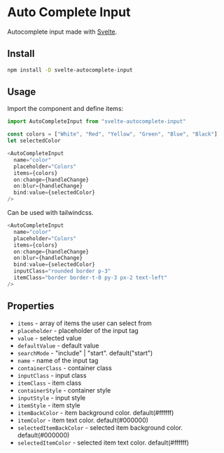 # Auto Complete Input

Autocomplete input made with [Svelte](https://svelte.dev/).

## Install

```bash
npm install -D svelte-autocomplete-input
```

## Usage

Import the component and define items:

```javascript
import AutoCompleteInput from "svelte-autocomplete-input"

const colors = ["White", "Red", "Yellow", "Green", "Blue", "Black"]
let selectedColor

<AutoCompleteInput
  name="color"
  placeholder="Colors"
  items={colors}
  on:change={handleChange}
  on:blur={handleChange}
  bind:value={selectedColor}
/>

```

Can be used with tailwindcss.

```javascript
<AutoCompleteInput
  name="color"
  placeholder="Colors"
  items={colors}
  on:change={handleChange}
  on:blur={handleChange}
  bind:value={selectedColor}
  inputClass="rounded border p-3"
  itemClass="border border-t-0 py-3 px-2 text-left"
/>
```

## Properties

- `items` - array of items the user can select from
- `placeholder` - placeholder of the input tag
- `value` - selected value
- `defaultValue` - default value
- `searchMode` - "include" | "start". default("start")
- `name` - name of the input tag
- `containerClass` - container class
- `inputClass` - input class
- `itemClass` - item class
- `containerStyle` - container style
- `inputStyle` - input style
- `itemStyle` - item style
- `itemBackColor` - item background color. default(#ffffff)
- `itemColor` - item text color. default(#000000)
- `selectedItemBackColor` - selected item background color. default(#000000)
- `selectedItemColor` - selected item text color. default(#ffffff)
